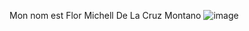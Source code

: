 Mon nom est Flor Michell De La Cruz Montano 
![image](https://user-images.githubusercontent.com/112108220/214940417-f1c8e462-4003-4da0-a9dc-598ed8fd891a.png)
